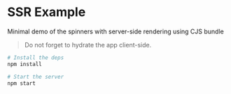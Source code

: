# SSR Example

Minimal demo of the spinners with server-side rendering using CJS bundle

> Do not forget to hydrate the app client-side.

```sh
# Install the deps
npm install

# Start the server
npm start
```